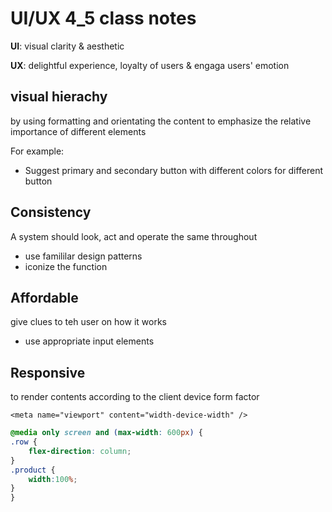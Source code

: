 # UI/UX 4_5 class notes

**UI**: visual clarity & aesthetic

**UX**: delightful experience, loyalty of users & engaga users' emotion

## visual hierachy

by using formatting and orientating the content to emphasize the relative importance of different elements

For example:

* Suggest primary and secondary button with different colors for different button

## Consistency

A system should look, act and operate the same throughout

* use famililar design patterns
* iconize the function

## Affordable

give clues to teh user on how it works

* use appropriate input elements

## Responsive

to render contents according to the client device form factor

`<meta name="viewport" content="width-device-width" />`

```css
@media only screen and (max-width: 600px) {
.row {
    flex-direction: column;
}
.product {
    width:100%;
}
}
```
